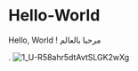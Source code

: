 # Hello-World
Hello, World ! مرحبا بالعالم






.
![1_U-R58ahr5dtAvtSLGK2wXg](https://user-images.githubusercontent.com/55116927/187589865-726be92a-ebb3-4198-b8fa-f16c1140b38b.png)
